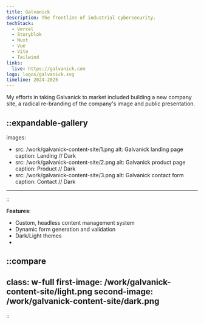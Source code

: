 ```yaml
---
title: Galvanick
description: The frontline of industrial cybersecurity.
techStack:
  - Vercel
  - Storyblok
  - Nuxt
  - Vue
  - Vite
  - Tailwind
links:
  live: https://galvanick.com
logo: logos/galvanick.svg
timeline: 2024-2025
---
```


My efforts in taking Galvanick to market included building a new company site, a radical re-branding of the company's 
image and public presentation.

::expandable-gallery
---
images:
- src: /work/galvanick-content-site/1.png
  alt: Galvanick landing page
  caption: Landing // Dark
- src: /work/galvanick-content-site/2.png
  alt: Galvanick product page
  caption: Product // Dark
- src: /work/galvanick-content-site/3.png
  alt: Galvanick contact form
  caption: Contact // Dark
---
::

**Features**:

- Custom, headless content management system
- Dynamic form generation and validation
- Dark/Light themes
- 
::compare
---
class: w-full
first-image: /work/galvanick-content-site/light.png
second-image: /work/galvanick-content-site/dark.png
---
::
